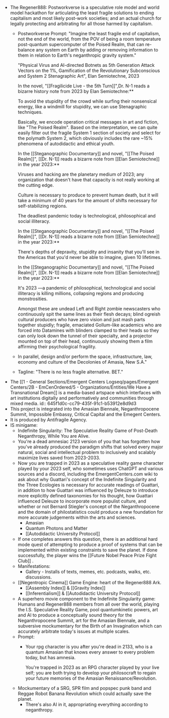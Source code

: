 - The Regener888: Postworkverse is a speculative role model and world model hackathon for articulating the least fragile solutions to ending capitalism and most likely post-work societies; and an actual church for legally protecting and arbitrating for all those harmed by capitalism.
	- Postworkverse Prompt: "Imagine the least fragile end of capitalism, not the end of the world, from the POV of being a room temperature post-quantum supercomputer of the Poised Realm, that can re-balance any system on Earth by adding or removing information to them in relation to Earth's neganthropic gravity system."
	  
	  
	  
	  
	  
	  
	  
	  
	  "Physical Virus and AI-directed Botnets as 5th Generation Attack Vectors on the 1%, Gamification of the Revolutionary Subconscious and System 2 Stenagraphic Art", Elan Semiotechne, 2023
	  
	  
	  In the novel, "[[Fragilicide Live - the 5th Turn]]",Dr. N-1 reads a bizarre history note from 2023 by Elan Semiotechne:**
	  
	  To avoid the stupidity of the crowd while surfing their nonsensical energy, like a windmill for stupidity, we can use Stenagraphic techniques. 
	  
	  Basically, we encode operation critical messages in art and fiction, like "The Poised Realm". Based on the interpretation, we can quite easily filter out the fragile System 1 section of society and select for the polymath System 2, which obviously includes the rare ~15% phenomena of autodidactic and ethical youth.
	  
	  
	  
	  
	  
	  
	  
	  
	  
	  
	  
	  In the [[Steganographic Documentary]] and novel, "[[The Poised Realm]]", [[Dr. N-1]] reads a bizarre note from [[Elan Semiotechne]] in the year 2023:**
	  
	  Viruses and hacking are the planetary medium of 2023; any organization that doesn't have that capacity is not really working at the cutting edge.
	  
	  Culture is necessary to produce to prevent human death, but it will take a minimum of 40 years for the amount of shifts necessary for self-stabilizing regions. 
	  
	  The deadliest pandemic today is technological, philosophical and social illiteracy.
	  
	  
	  
	  
	  
	  
	  
	  
	  
	  
	  
	  
	  
	  
	  
	  
	  In the [[Steganographic Documentary]] and novel, "[[The Poised Realm]]", [[Dr. N-1]] reads a bizarre note from [[Elan Semiotechne]] in the year 2023:**
	  
	  There's depths of depravity, stupidity and insanity that you'll see in the Americas that you'd never be able to imagine, given 10 lifetimes.
	  
	  
	  
	  
	  
	  
	  
	  
	  
	  
	  
	  
	  
	  
	  
	  In the [[Steganographic Documentary]] and novel, "[[The Poised Realm]]", [[Dr. N-1]] reads a bizarre note from [[Elan Semiotechne]] in the year 2023:**
	  
	  It's 2023 —a pandemic of philosophical, technological and social illiteracy is killing millions, collapsing regions and producing monstrosities.
	  
	  Amongst these are undead Left and Right zombie newscasters who continuously spit the same lines as their flesh decays; blind ogreish cultural producers who have zero vision and just mash parts together stupidly; fragile, emaciated Gollum-like academics who are forced into Datamines with blinders clamped to their heads so they can only look down the tunnel of their specialty, and a projector mounted on top of their head, continuously showing them a film affirming their psychological fragility.
	- In parallel, design and/or perform the space, infrastructure, law, economy and culture of the Decolonies of Amasia, New S.A."
	- Tagline: "There is no less fragile alternative. BET."
- The [[1 - General Sections/Emergent Centers Logseq/pages/Emergent Centers/2B - EmCenOrdered/5 - Organizations/Entities/We Have a Transnational Dream]] is a media-based artspace which interfaces with art institutions digitally and performatively and communities through mixed media.
  id:: 645f1d0c-cc79-435f-91c1-b53912e8d9d3
- This project is integrated into the Amasian Biennale, Neganthropocene Summit, Impossible Embassy, Critical Capital and the Emegent Centers.
- It is produced by Antifragile Agency.
- IS minigame:
	- Indefinite Singularity: The Speculative Reality Game of Post-Death Neganthropy, While You are Alive.
	- You're a dead amnesiac 2123 version of you that has forgotten how you've already produced the paradigm shifts that solved every major natural, social and intellectual problem to inclusively and scalably maximize lives saved from 2023-2033.
	- Now you are trapped in 2023 as a speculative reality game character played by your 2023 self, who sometimes uses ChatGPT and various sources and a discord, including the EmergentCenters.com wiki to ask about why Guattari's concept of the Indefinite Singularity and the Three Ecologies is necessary for accurate readings of Guattari, in addition to how Guattari was influenced by Deleuze to introduce more explicitly defined taxonomies for his thought, how Guattari influenced Deleuze to incorporate more populist culture, and whether or not Bernard Stiegler's concept of the Neganthropocene and the domain of philostatistics could produce a new foundation for more accurate judgements within the arts and sciences.
		- Amasian
		- Quantum Photons and Matter
		- [[Autodidactic University Protocol]]
	- If one completes answers this question, there is an additional hard mode quest of attempting to produce a proof of systems that can be implemented within existing constraints to save the planet. If done successfully, the player wins the [[Future Nobel Peace Prize Fight Club]] .
	- Manifestations:
		- Gallery - Installs of texts, memes, etc. podcasts, walks, etc. discussions.
	- [[Negentropic Cinema]] Game Engine: heart of the Regener888 Ark.
		- [[Assembly Index]] & [[Gravity Index]]
		- [[Inferentialism]] & [[Autodidactic University Protocol]]
	- A superhero movie component to the Indefinite Singularity game: Humans and Regener888 members from all over the world, playing the I.S. Speculative Reality Game, pool quantumkinetic powers, art and AI to produce a conceptually sound theory for the Neganthropocene Summit, art for the Amasian Biennale, and a subversive mockumentary for the Birth of an Invagination which can accurately arbitrate today's issues at multiple scales.
	- Prompt:
		- Your rpg character is you after you're dead in 2133, who is a quantum Amasian that knows every answer to every problem today, but has amnesia. 
		  
		  You're trapped in 2023 as an RPG character played by your live self; you are both trying to develop your philosocraft to regain your future memories of the Amasian Renaissance/Revolution.
	- Mockumentary of a SRG, SPR film and popspec punk band and Reggae Robot Banana Revolution which could actually save the planet.
		- There's also AI in it, appropriating everything according to neganthropy.